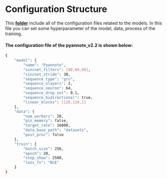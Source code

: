 # Configuration Structure

This [**folder**](../recipes) include all of the configuration files related to the models. 
In this file you can set some hyperparameter of the model, data, process of the training.


#### The configuration file of the pyannote_v2.2 is shown below: ####

```bash
{
    "model": {
        "name": "Pyannote",
        "sincnet_filters": [80,60,60],
        "sincnet_stride": 30,
        "sequence_type": "gru",
        "sequence_nlayers": 2,
        "sequence_neuron": 64,
        "sequence_drop_out": 0.1,
        "sequence_bidirectional": true,
        "linear_blocks": [128,128,1]
    },
    "data": {
        "num_workers": 20,
        "pin_memory": false,
        "target_rate": 16000,
        "data_base_path": "datasets",
        "post_proc": false
    },
    "train": {
        "batch_size": 256,
        "epoch": 20,
        "step_show": 2500,
        "loss_fn": "BCE"
    }
}

```





